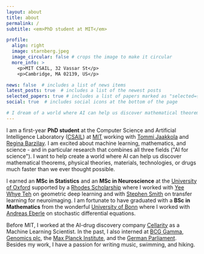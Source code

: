 ```yaml
---
layout: about
title: about
permalink: /
subtitle: <em>PhD student at MIT</em>

profile:
  align: right
  image: starnberg.jpeg
  image_circular: false # crops the image to make it circular
  more_info: >
    <p>MIT CSAIL, 32 Vassar St</p>
    <p>Cambridge, MA 02139, US</p>

news: false  # includes a list of news items
latest_posts: true  # includes a list of the newest posts
selected_papers: true # includes a list of papers marked as "selected={true}"
social: true  # includes social icons at the bottom of the page

# I dream of a world where AI can help us discover mathematical theorems, physical theories, # materials, or drugs much faster than we ever thought possible.
---
```


I am a first-year **PhD student** at the Computer Science and Artificial Intelligence Laboratory ([CSAIL](https://www.csail.mit.edu/)) at [MIT](https://mit.edu/) working with [Tommi Jaakkola](https://scholar.google.com/citations?user=Ao4gtsYAAAAJ&hl=en) and [Regina Barzilay](https://www.regina.csail.mit.edu/). I am excited about machine learning, mathematics, and science - and in particular research that combines all three fields ("AI for science"). I want to help create a world where AI can help us discover mathematical theorems, physical theories, materials, technologies, or drugs much faster than we ever thought possible.

I earned an **MSc in Statistics** and an **MSc in Neuroscience** at the [University of Oxford](https://www.ox.ac.uk/) supported by a [Rhodes Scholarship](https://en.wikipedia.org/wiki/Rhodes_Scholarship) where I worked with [Yee Whye Teh](https://www.stats.ox.ac.uk/~teh/) on geometric deep learning and with [Stephen Smith](https://scholar.google.com/citations?user=gRptb5UAAAAJ&hl=en) on transfer learning for neuroimaging. I am fortunate to have graduated with a **BSc in Mathematics** from the wonderful [University of Bonn](https://www.hcm.uni-bonn.de/) where I worked with [Andreas Eberle](https://scholar.google.de/citations?user=5sfw6SkAAAAJ&hl=de) on stochastic differential equations.

Before MIT, I worked at the AI-drug discovery company [Cellarity](https://cellarity.com/) as a Machine Learning Scientist. In the past, I also interned at [BCG Gamma](https://www.bcg.com/), [Genomics plc](https://www.genomicsplc.com/), the [Max Planck Institute](https://www.mpg.de/en), and the [German Parliament](https://www.bundestag.de/en). Besides my work, I have a passion for writing music, swimming, and hiking.